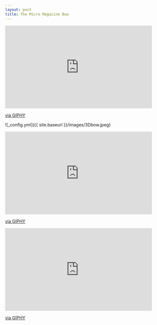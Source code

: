 ```yaml
---
layout: post
title: The Micro Magazine Bow
---
```


<iframe src="https://giphy.com/embed/h2kaJVP1jHvf1fmIFq" width="480" height="270" frameBorder="0" class="giphy-embed" allowFullScreen></iframe><p><a href="https://giphy.com/gifs/h2kaJVP1jHvf1fmIFq">via GIPHY</a></p>

![_config.yml]({{ site.baseurl }}/images/3Dbow.jpeg)

<iframe src="https://giphy.com/embed/Jo7IXPdsl4rRMe0qAz" width="480" height="270" frameBorder="0" class="giphy-embed" allowFullScreen></iframe><p><a href="https://giphy.com/gifs/Jo7IXPdsl4rRMe0qAz">via GIPHY</a></p>

<iframe src="https://giphy.com/embed/VJZHLzco94uovR1THg" width="480" height="270" frameBorder="0" class="giphy-embed" allowFullScreen></iframe><p><a href="https://giphy.com/gifs/VJZHLzco94uovR1THg">via GIPHY</a></p>
